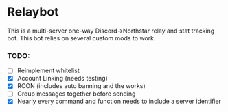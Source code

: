 # Relaybot
This is a multi-server one-way Discord->Northstar relay and stat tracking bot. This bot relies on several custom mods to work.

### TODO:
- [ ] Reimplement whitelist
- [x] Account Linking (needs testing)
- [x] RCON (includes auto banning and the works)
- [ ] Group messages together before sending
- [x] Nearly every command and function needs to include a server identifier